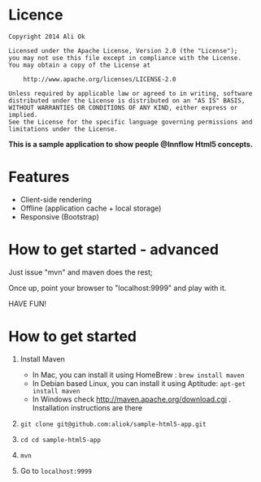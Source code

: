 Licence
============================
```
Copyright 2014 Ali Ok

Licensed under the Apache License, Version 2.0 (the "License");
you may not use this file except in compliance with the License.
You may obtain a copy of the License at

    http://www.apache.org/licenses/LICENSE-2.0

Unless required by applicable law or agreed to in writing, software
distributed under the License is distributed on an "AS IS" BASIS,
WITHOUT WARRANTIES OR CONDITIONS OF ANY KIND, either express or implied.
See the License for the specific language governing permissions and
limitations under the License.
```

**This is a sample application to show people @Innflow Html5 concepts.**

Features
==============================
* Client-side rendering
* Offline (application cache + local storage)
* Responsive (Bootstrap)


How to get started - advanced
==============================
Just issue "mvn" and maven does the rest;

Once up, point your browser to "localhost:9999" and play with it.

HAVE FUN!


How to get started
================================
1. Install Maven
    - In Mac, you can install it using HomeBrew : ```brew install maven```
    - In Debian based Linux, you can install it using Aptitude: ```apt-get install maven```
    - In Windows check http://maven.apache.org/download.cgi . Installation instructions are there

2. ```git clone git@github.com:aliok/sample-html5-app.git```

3. ```cd cd sample-html5-app```

4. ```mvn```

5. Go to ```localhost:9999```



